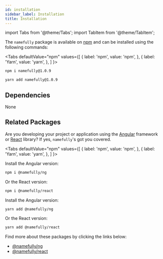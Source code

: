```yaml
---
id: installation
sidebar_label: Installation
title: Installation
---
```


import Tabs from '@theme/Tabs';
import TabItem from '@theme/TabItem';

The `namefully` package is available on [npm](https://www.npmjs.com/package/namefully)
and can be installed using the following commands:

<Tabs
defaultValue="npm"
values={[
{ label: 'npm', value: 'npm', },
{ label: 'Yarn', value: 'yarn', },
]
}>
<TabItem
    value="npm">

```sh
npm i namefully@1.0.9
```

</TabItem>
<TabItem value="yarn"
>

```sh
yarn add namefully@1.0.9
```

</TabItem>

</Tabs>

## Dependencies

None

## Related Packages

Are you developing your project or application using the [Angular](https://angular.io)
framework or [React](https://reactjs.org) library? If yes, `namefully`'s got you
covered.

<Tabs
defaultValue="npm"
values={[
{ label: 'npm', value: 'npm', },
{ label: 'Yarn', value: 'yarn', },
]
}>
<TabItem
    value="npm">

Install the Angular version:

```sh
npm i @namefully/ng
```

Or the React version:

```sh
npm i @namefully/react
```

</TabItem>
<TabItem value="yarn"
>

Install the Angular version:

```sh
yarn add @namefully/ng
```

Or the React version:

```sh
yarn add @namefully/react
```

</TabItem>

</Tabs>

Find more about these packages by clicking the links below:

- [@namefully/ng](angular)
- [@namefully/react](react)
